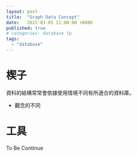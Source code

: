 ```yaml
---
layout: post
title:  "Graph Data Concept"
date:   2022-03-05 11:00:00 +0800
published: true
# categories: database fp
tags: 
  - "database"
---
```

# 楔子
資料的結構常常會依據使用情境不同有所適合的資料庫。

- 觀念的不同

# 工具

To Be Continue